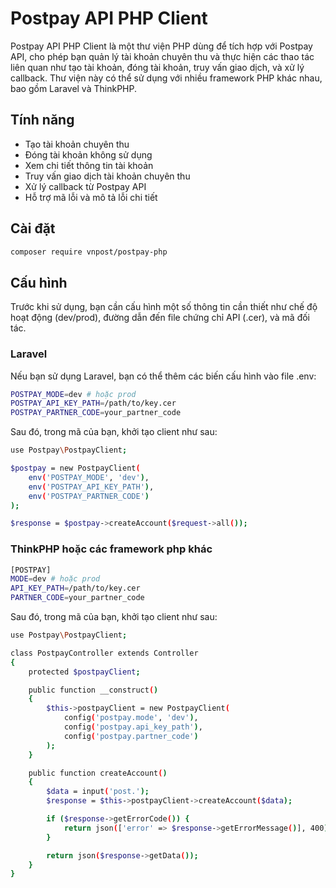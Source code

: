 # Postpay API PHP Client

Postpay API PHP Client là một thư viện PHP dùng để tích hợp với Postpay API, cho phép bạn quản lý tài khoản chuyên thu và thực hiện các thao tác liên quan như tạo tài khoản, đóng tài khoản, truy vấn giao dịch, và xử lý callback. Thư viện này có thể sử dụng với nhiều framework PHP khác nhau, bao gồm Laravel và ThinkPHP.

## Tính năng

- Tạo tài khoản chuyên thu
- Đóng tài khoản không sử dụng
- Xem chi tiết thông tin tài khoản
- Truy vấn giao dịch tài khoản chuyên thu
- Xử lý callback từ Postpay API
- Hỗ trợ mã lỗi và mô tả lỗi chi tiết

## Cài đặt

```bash
composer require vnpost/postpay-php
```

## Cấu hình
Trước khi sử dụng, bạn cần cấu hình một số thông tin cần thiết như chế độ hoạt động (dev/prod), đường dẫn đến file chứng chỉ API (.cer), và mã đối tác.

### Laravel
Nếu bạn sử dụng Laravel, bạn có thể thêm các biến cấu hình vào file .env:
```bash
POSTPAY_MODE=dev # hoặc prod
POSTPAY_API_KEY_PATH=/path/to/key.cer
POSTPAY_PARTNER_CODE=your_partner_code
```
Sau đó, trong mã của bạn, khởi tạo client như sau:
```bash
use Postpay\PostpayClient;

$postpay = new PostpayClient(
    env('POSTPAY_MODE', 'dev'),
    env('POSTPAY_API_KEY_PATH'),
    env('POSTPAY_PARTNER_CODE')
);

$response = $postpay->createAccount($request->all());
```

### ThinkPHP hoặc các framework php khác
```bash
[POSTPAY]
MODE=dev # hoặc prod
API_KEY_PATH=/path/to/key.cer
PARTNER_CODE=your_partner_code
```
Sau đó, trong mã của bạn, khởi tạo client như sau:
```bash
use Postpay\PostpayClient;

class PostpayController extends Controller
{
    protected $postpayClient;

    public function __construct()
    {
        $this->postpayClient = new PostpayClient(
            config('postpay.mode', 'dev'),
            config('postpay.api_key_path'),
            config('postpay.partner_code')
        );
    }

    public function createAccount()
    {
        $data = input('post.');
        $response = $this->postpayClient->createAccount($data);

        if ($response->getErrorCode()) {
            return json(['error' => $response->getErrorMessage()], 400);
        }

        return json($response->getData());
    }
}
```
